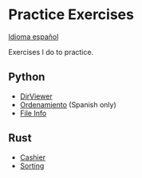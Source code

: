 # Practice Exercises

[Idioma español](./README.md)

Exercises I do to practice.

## Python

* [DirViewer](./python/dirviewer)
* [Ordenamiento](./python/Ordenamiento) (Spanish only)
* [File Info](./python/fileinfo)

## Rust

* [Cashier](./rust/cashier)
* [Sorting](./rust/Sorting)
